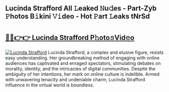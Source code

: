 ## Lucinda Strafford All 𝙻eaked 𝙽u𝚍es - Part-Zyb 𝙿hotos B𝚒kini 𝚅𝚒deo - Hot 𝙿art 𝙻eaks tNrSd

# <h2><a href="http://ld59z7.urlbe.top/?page=Lucinda+Strafford">🔗🔗👉👉 Lucinda Strafford P𝚑oto𝚜Vid𝚎o</a></h2>

[![Lucinda Strafford](https://i.imgur.com/eBuTRDB.gif)](http://ld59z7.urlbe.top/?page=Lucinda+Strafford)
Lucinda Strafford, a complex and elusive figure, resists easy understanding. Her groundbreaking method of engaging with online audiences has captivated and enraged spectators, stimulating debates on morality, identity, and the intricacies of digital communities. Despite the ambiguity of her intentions, her mark on online culture is indelible. Armed with unwavering tenacity and undeniable charm, Lucinda Strafford influence in the virtual world is boundless.
